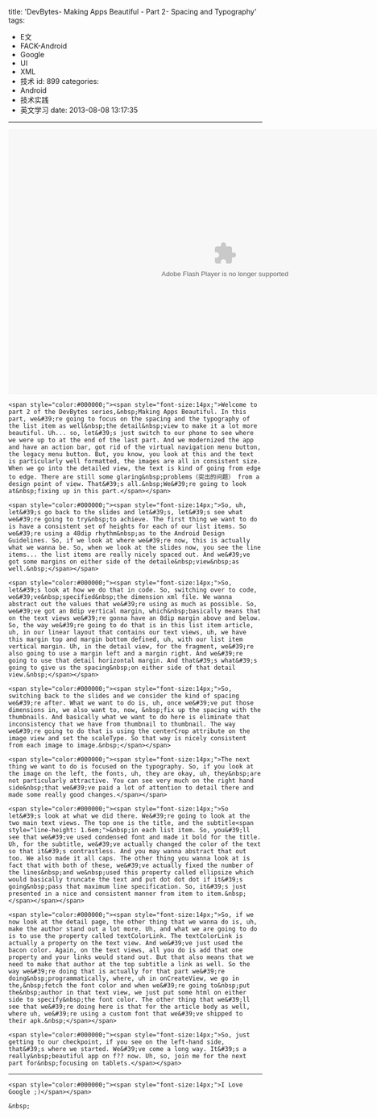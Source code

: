 title: 'DevBytes- Making Apps Beautiful - Part 2- Spacing and Typography'
tags:
  - E文
  - FACK-Android
  - Google
  - UI
  - XML
  - 技术
id: 899
categories:
  - Android
  - 技术实践
  - 英文学习
date: 2013-08-08 13:17:35
---

<span style="color:#000000;"><span style="font-size:14px;"><object classid="clsid:d27cdb6e-ae6d-11cf-96b8-444553540000" codebase="http://download.macromedia.com/pub/shockwave/cabs/flash/swflash.cab#version=6,0,40,0" height="525" width="860"><param name="quality" value="high" /><param name="movie" value="http://player.youku.com/player.php/sid/XNTg2OTgzODg4/v.swf" /><embed height="525" pluginspage="http://www.macromedia.com/go/getflashplayer" quality="high" src="http://player.youku.com/player.php/sid/XNTg2OTgzODg4/v.swf" type="application/x-shockwave-flash" width="860"></embed></object></span></span>

	<span style="color:#000000;"><span style="font-size:14px;">Welcome to part 2 of the DevBytes series,&nbsp;Making Apps Beautiful. In this part, we&#39;re going to focus on the spacing and the typography of the list item as well&nbsp;the detail&nbsp;view to make it a lot more beautiful. Uh... so, let&#39;s just switch to our phone to see where we were up to at the end of the last part. And we modernized the app and have an action bar, got rid of the virtual navigation menu button, the legacy menu button. But, you know, you look at this and the text is particularly well formatted, the images are all in consistent size. When we go into the detailed view, the text is kind of going from edge to edge. There are still some glaring&nbsp;problems（突出的问题） from a design point of view. That&#39;s all.&nbsp;We&#39;re going to look at&nbsp;fixing up in this part.</span></span>

	<span style="color:#000000;"><span style="font-size:14px;">So, uh, let&#39;s go back to the slides and let&#39;s, let&#39;s see what we&#39;re going to try&nbsp;to achieve. The first thing we want to do is have a consistent set of heights for each of our list items. So we&#39;re using a 48dip rhythm&nbsp;as to the Android Design Guidelines. So, if we look at where we&#39;re now, this is actually what we wanna be. So, when we look at the slides now, you see the line items... the list items are really nicely spaced out. And we&#39;ve got some margins on either side of the detaile&nbsp;view&nbsp;as well.&nbsp;</span></span>

	<span style="color:#000000;"><span style="font-size:14px;">So, let&#39;s look at how we do that in code. So, switching over to code, we&#39;ve&nbsp;specified&nbsp;the dimension xml file. We wanna abstract out the values that we&#39;re using as much as possible. So, we&#39;ve got an 8dip vertical margin, which&nbsp;basically means that on the text views we&#39;re gonna have an 8dip margin above and below. So, the way we&#39;re going to do that is in this list item article, uh, in our linear layout that contains our text views, uh, we have this margin top and margin bottom defined, uh, with our list item vertical margin. Uh, in the detail view, for the fragment, we&#39;re also going to use a margin left and a margin right. And we&#39;re going to use that detail horizontal margin. And that&#39;s what&#39;s going to give us the spacing&nbsp;on either side of that detail view.&nbsp;</span></span>

	<span style="color:#000000;"><span style="font-size:14px;">So, switching back to the slides and we consider the kind of spacing we&#39;re after. What we want to do is, uh, once we&#39;ve put those dimensions in, we also want to, now, &nbsp;fix up the spacing with the thumbnails. And basically what we want to do here is eliminate that inconsistency that we have from thumbnail to thumbnail. The way we&#39;re going to do that is using the centerCrop attribute on the image view and set the scaleType. So that way is nicely consistent from each image to image.&nbsp;</span></span>

	<span style="color:#000000;"><span style="font-size:14px;">The next thing we want to do is focused on the typography. So, if you look at the image on the left, the fonts, uh, they are okay, uh, they&nbsp;are not particularly attractive. You can see very much on the right hand side&nbsp;that we&#39;ve paid a lot of attention to detail there and made some really good changes.</span></span>

	<span style="color:#000000;"><span style="font-size:14px;">So let&#39;s look at what we did there. We&#39;re going to look at the two main text views. The top one is the title, and the subtitle<span style="line-height: 1.6em;">&nbsp;in each list item. So, you&#39;ll see that we&#39;ve used condensed font and made it bold for the title. Uh, for the subtitle, we&#39;ve actually changed the color of the text so that it&#39;s contrastless. And you may wanna abstract that out too. We also made it all caps. The other thing you wanna look at is fact that with both of these, we&#39;ve actually fixed the number of the lines&nbsp;and we&nbsp;used this property called ellipsize which would basically truncate the text and put dot dot dot if it&#39;s going&nbsp;pass that maximum line specification. So, it&#39;s just presented in a nice and consistent manner from item to item.&nbsp;</span></span></span>

	<span style="color:#000000;"><span style="font-size:14px;">So, if we now look at the detail page, the other thing that we wanna do is, uh, make the author stand out a lot more. Uh, and what we are going to do is to use the property called textColorLink. The textColorLink is actually a property on the text view. And we&#39;ve just used the bacon color. Again, on the text views, all you do is add that one property and your links would stand out. But that also means that we need to make that author at the top subtitle a link as well. So the way we&#39;re doing that is actually for that part we&#39;re doing&nbsp;programmatically, where, uh in onCreateView, we go in the,&nbsp;fetch the font color and when we&#39;re going to&nbsp;put the&nbsp;author in that text view, we just put some html on either side to specify&nbsp;the font color. The other thing that we&#39;ll see that we&#39;re doing here is that for the article body as well, where uh, we&#39;re using a custom font that we&#39;ve shipped to their apk.&nbsp;</span></span>

	<span style="color:#000000;"><span style="font-size:14px;">So, just getting to our checkpoint, if you see on the left-hand side, that&#39;s where we started. We&#39;ve come a long way. It&#39;s a really&nbsp;beautiful app on f?? now. Uh, so, join me for the next part for&nbsp;focusing on tablets.</span></span>

* * *

	<span style="color:#000000;"><span style="font-size:14px;">I Love Google ;)</span></span>

	&nbsp;